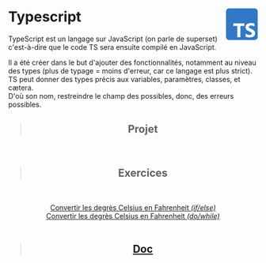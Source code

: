 # **Typescript** <img align="right" src="Assets/images/Typescript_logo_2020.svg" alt="TypeScript" title="TypeScript" widht="auto" height="64px">

TypeScript est un langage sur JavaScript (on parle de superset) c'est-à-dire que le code TS sera ensuite compilé en JavaScript.  

Il a été créer dans le but d'ajouter des fonctionnalités, notamment au niveau des types (plus de typage = moins d'erreur, car ce langage est plus strict).  
TS peut donner des types précis aux variables, paramètres, classes, et cætera.  
D'où son nom, restreindre le champ des possibles, donc, des erreurs possibles.

<div align="center">

> ## **Projet**

<br>

> ## **Exercices**
<br>

[Convertir les degrès Celsius en Fahrenheit _(if/else)_](Exercices/1_convertirEnCelsuis)  
[Convertir les degrès Celsius en Fahrenheit _(do/while)_](Exercices/1_convertirEnCelsuis-DoWhile)  
<br>

> ## **[Doc](Docs)**

</div>